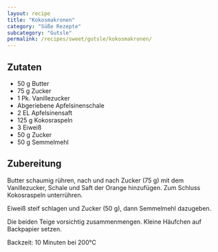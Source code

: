 ```yaml
---
layout: recipe
title: "Kokosmakronen"
category: "Süße Rezepte"
subcategory: "Gutsle"
permalink: /recipes/sweet/gutsle/kokosmakronen/
---
```



## Zutaten
- 50 g Butter
- 75 g Zucker
- 1 Pk. Vanillezucker
- Abgeriebene Apfelsinenschale
- 2 EL Apfelsinensaft
- 125 g Kokosraspeln
- 3 Eiweiß
- 50 g Zucker
- 50 g Semmelmehl


## Zubereitung
Butter schaumig rühren, nach und nach Zucker (75 g) mit dem Vanillezucker, Schale und Saft der Orange hinzufügen. Zum Schluss Kokosraspeln unterrühren.

Eiweiß steif schlagen und Zucker (50 g), dann Semmelmehl dazugeben.

Die beiden Teige vorsichtig zusammenmengen. Kleine Häufchen auf Backpapier setzen.

Backzeit: 10 Minuten bei 200°C
